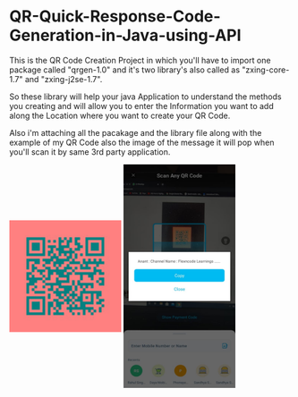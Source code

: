 # QR-Quick-Response-Code-Generation-in-Java-using-API

This is the QR Code Creation Project in which you'll have to import one package called "qrgen-1.0" and it's two library's also called as "zxing-core-1.7" and "zxing-j2se-1.7".

So these library will help your java Application to understand the methods you creating and will allow you to enter the Information you want to add along the Location where you want to create your QR Code.


Also i'm attaching all the pacakage and the library file along with the example of my QR Code also the image of the message it will pop when you'll scan it by same 3rd party application.


 <img align="center" width="200" height="200" alt="GIF" src="https://raw.githubusercontent.com/anantsaini222/QR-Quick-Response-Code-Generation-in-Java-using-API/main/MyChannel.jpg" />
 
  <img align="center" width="200" height="400" alt="GIF" src="https://raw.githubusercontent.com/anantsaini222/QR-Quick-Response-Code-Generation-in-Java-using-API/main/Scanned_QRCode.jpeg" />
